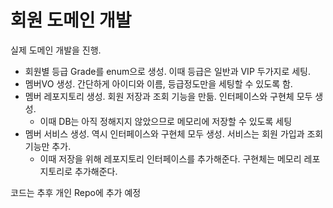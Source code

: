 # 회원 도메인 개발

실제 도메인 개발을 진행.

* 회원별 등급 Grade를 enum으로 생성. 이때 등급은 일반과 VIP 두가지로 세팅.
* 멤버VO 생성. 간단하게 아이디와 이름, 등급정도만을 세팅할 수 있도록 함.
* 멤버 레포지토리 생성. 회원 저장과 조회 기능을 만듦. 인터페이스와 구현체 모두 생성.
  * 이때 DB는 아직 정해지지 않았으므로 메모리에 저장할 수 있도록 세팅
* 멤버 서비스 생성. 역시 인터페이스와 구현체 모두 생성. 서비스는 회원 가입과 조회 기능만 추가.
  * 이때 저장을 위해 레포지토리 인터페이스를 추가해준다. 구현체는 메모리 레포지토리로 추가해준다.

코드는 추후 개인 Repo에 추가 예정